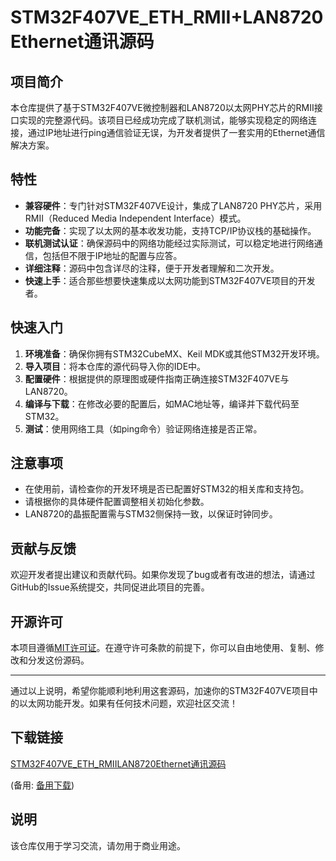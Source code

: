 # STM32F407VE_ETH_RMII+LAN8720 Ethernet通讯源码

## 项目简介

本仓库提供了基于STM32F407VE微控制器和LAN8720以太网PHY芯片的RMII接口实现的完整源代码。该项目已经成功完成了联机测试，能够实现稳定的网络连接，通过IP地址进行ping通信验证无误，为开发者提供了一套实用的Ethernet通信解决方案。

## 特性

- **兼容硬件**：专门针对STM32F407VE设计，集成了LAN8720 PHY芯片，采用RMII（Reduced Media Independent Interface）模式。
- **功能完备**：实现了以太网的基本收发功能，支持TCP/IP协议栈的基础操作。
- **联机测试认证**：确保源码中的网络功能经过实际测试，可以稳定地进行网络通信，包括但不限于IP地址的配置与应答。
- **详细注释**：源码中包含详尽的注释，便于开发者理解和二次开发。
- **快速上手**：适合那些想要快速集成以太网功能到STM32F407VE项目的开发者。

## 快速入门

1. **环境准备**：确保你拥有STM32CubeMX、Keil MDK或其他STM32开发环境。
2. **导入项目**：将本仓库的源代码导入你的IDE中。
3. **配置硬件**：根据提供的原理图或硬件指南正确连接STM32F407VE与LAN8720。
4. **编译与下载**：在修改必要的配置后，如MAC地址等，编译并下载代码至STM32。
5. **测试**：使用网络工具（如ping命令）验证网络连接是否正常。

## 注意事项

- 在使用前，请检查你的开发环境是否已配置好STM32的相关库和支持包。
- 请根据你的具体硬件配置调整相关初始化参数。
- LAN8720的晶振配置需与STM32侧保持一致，以保证时钟同步。

## 贡献与反馈

欢迎开发者提出建议和贡献代码。如果你发现了bug或者有改进的想法，请通过GitHub的Issue系统提交，共同促进此项目的完善。

## 开源许可

本项目遵循[MIT许可证](https://choosealicense.com/licenses/mit/)。在遵守许可条款的前提下，你可以自由地使用、复制、修改和分发这份源码。

---

通过以上说明，希望你能顺利地利用这套源码，加速你的STM32F407VE项目中的以太网功能开发。如果有任何技术问题，欢迎社区交流！

## 下载链接
[STM32F407VE_ETH_RMIILAN8720Ethernet通讯源码](https://pan.quark.cn/s/a67655e51d20) 

(备用: [备用下载](https://pan.baidu.com/s/1RYFyiWM4lBAs9oAWi8ECkA?pwd=1234))

## 说明

该仓库仅用于学习交流，请勿用于商业用途。

